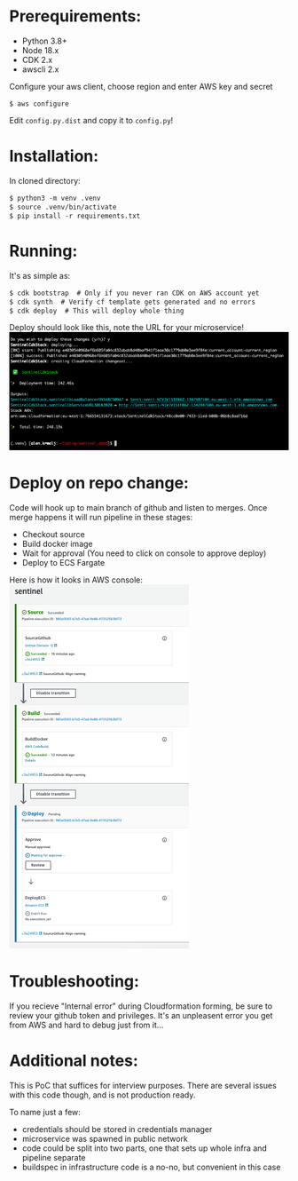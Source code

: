 # Prerequirements:

- Python 3.8+
- Node 18.x
- CDK 2.x
- awscli 2.x

Configure your aws client, choose region and enter AWS key and secret

```
$ aws configure
```

Edit `config.py.dist` and copy it to `config.py`!

# Installation:

In cloned directory:

```
$ python3 -m venv .venv
$ source .venv/bin/activate
$ pip install -r requirements.txt
```

# Running:

It's as simple as:

```
$ cdk bootstrap  # Only if you never ran CDK on AWS account yet
$ cdk synth  # Verify cf template gets generated and no errors
$ cdk deploy  # This will deploy whole thing
```

Deploy should look like this, note the URL for your microservice!
![Deploy](deploy.png)

# Deploy on repo change:

Code will hook up to main branch of github and listen to merges.
Once merge happens it will run pipeline in these stages:

- Checkout source
- Build docker image
- Wait for approval (You need to click on console to approve deploy)
- Deploy to ECS Fargate

Here is how it looks in AWS console:
![Pipeline](pipeline.png)

# Troubleshooting:

If you recieve "Internal error" during Cloudformation forming, be sure to review your github token and privileges. It's an unpleasent error you get from AWS and hard to debug just from it...

# Additional notes:

This is PoC that suffices for interview purposes. There are several issues with this code though, and is not production ready.

To name just a few:
- credentials should be stored in credentials manager
- microservice was spawned in public network
- code could be split into two parts, one that sets up whole infra and pipeline separate
- buildspec in infrastructure code is a no-no, but convenient in this case